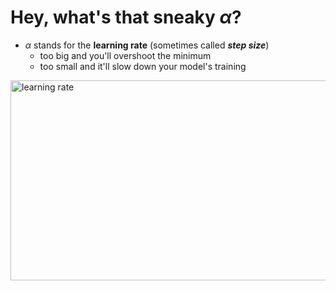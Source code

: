 # Hey, what's that sneaky $\alpha$?

- $\alpha$ stands for the **learning rate** (sometimes called ***step size***)
  * too big and you'll overshoot the minimum
  * too small and it'll slow down your model's training
  
<img alt="learning rate" src="/images/learning-rate.png" style="width: 800px; height: 320px" />